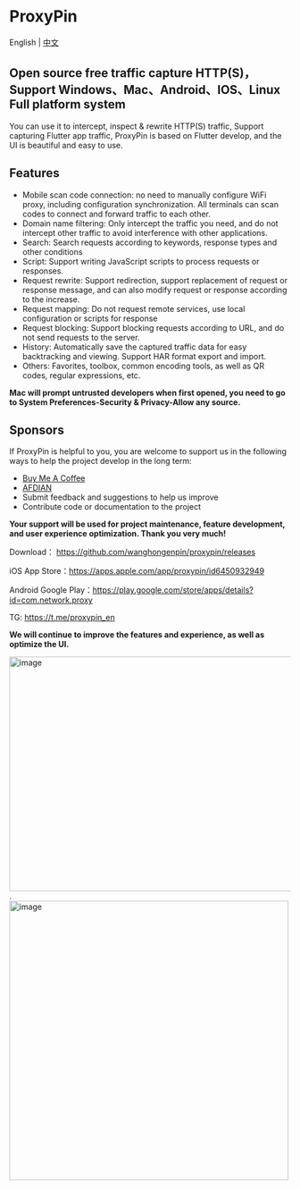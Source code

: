 # ProxyPin

English | [中文](README_CN.md)
## Open source free traffic capture HTTP(S)，Support Windows、Mac、Android、IOS、Linux Full platform system

You can use it to intercept, inspect & rewrite HTTP(S) traffic, Support capturing Flutter app traffic, ProxyPin is based on Flutter develop, and the UI is beautiful
and easy to use.

## Features
* Mobile scan code connection: no need to manually configure WiFi proxy, including configuration synchronization. All terminals can scan codes to connect and forward traffic to each other.
* Domain name filtering: Only intercept the traffic you need, and do not intercept other traffic to avoid interference with other applications.
* Search: Search requests according to keywords, response types and other conditions
* Script: Support writing JavaScript scripts to process requests or responses.
* Request rewrite: Support redirection, support replacement of request or response message, and can also modify request or response according to the increase.
* Request mapping: Do not request remote services, use local configuration or scripts for response
* Request blocking: Support blocking requests according to URL, and do not send requests to the server.
* History: Automatically save the captured traffic data for easy backtracking and viewing. Support HAR format export and import.
* Others: Favorites, toolbox, common encoding tools, as well as QR codes, regular expressions, etc.

**Mac will prompt untrusted developers when first opened, you need to go to System Preferences-Security & Privacy-Allow any source.**

## Sponsors

If ProxyPin is helpful to you, you are welcome to support us in the following ways to help the project develop in the long term:

* [Buy Me A Coffee](https://buymeacoffee.com/proxypin)
* [AFDIAN](https://afdian.com/a/proxypin)
* Submit feedback and suggestions to help us improve
* Contribute code or documentation to the project

**Your support will be used for project maintenance, feature development, and user experience optimization. Thank you very much!**

Download： https://github.com/wanghongenpin/proxypin/releases

iOS App Store：https://apps.apple.com/app/proxypin/id6450932949

Android Google Play：https://play.google.com/store/apps/details?id=com.network.proxy

TG: https://t.me/proxypin_en

**We will continue to improve the features and experience, as well as optimize the UI.**

<img alt="image"  width="580px" height="420px"  src="https://github.com/user-attachments/assets/6c1345ab-c95c-415d-ac59-470c764b59a2">.<img alt="image"  height="500px" src="https://github.com/user-attachments/assets/3c5572b0-a9e5-497c-8b42-f935e836c164">
